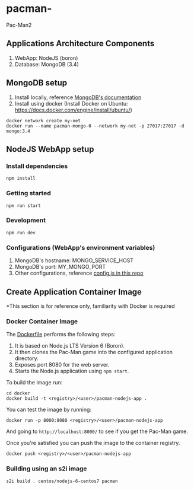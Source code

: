 # pacman-
Pac-Man2

## Applications Architecture Components
1. WebApp: NodeJS (boron)
2. Database: MongoDB (3.4)

## MongoDB setup
1. Install locally, reference [MongoDB's documentation](https://www.mongodb.com/docs/manual/administration/install-community/)
2. Install using docker (Install Docker on Ubuntu: https://docs.docker.com/engine/install/ubuntu/)
```
docker network create my-net
docker run --name pacman-mongo-0 --network my-net -p 27017:27017 -d mongo:3.4
```

## NodeJS WebApp setup
### Install dependencies

```
npm install
```

### Getting started

```
npm run start
```

### Development

```
npm run dev
```

### Configurations (WebApp's environment variables)
1. MongoDB's hostname: MONGO_SERVICE_HOST
2. MongoDB's port: MY_MONGO_PORT
3. Other configurations, reference [config.js in this repo](lib/config.js)


## Create Application Container Image

*This section is for reference only, familiarity with Docker is required

### Docker Container Image

The [Dockerfile](docker/Dockerfile) performs the following steps:

1. It is based on Node.js LTS Version 6 (Boron).
1. It then clones the Pac-Man game into the configured application directory.
1. Exposes port 8080 for the web server.
1. Starts the Node.js application using `npm start`.

To build the image run:

```
cd docker
docker build -t <registry>/<user>/pacman-nodejs-app .
```

You can test the image by running:

```
docker run -p 8000:8080 <registry>/<user>/pacman-nodejs-app
```

And going to `http://localhost:8000/` to see if you get the Pac-Man game.

Once you're satisfied you can push the image to the container registry.

```
docker push <registry>/<user>/pacman-nodejs-app
```

### Building using an s2i image

```
s2i build . centos/nodejs-6-centos7 pacman
```
